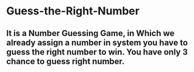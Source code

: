 # Guess-the-Right-Number

<h2>It is a Number Guessing Game, in Which we already assign a number in system you have to guess the right number to win. You have only 3 chance to guess right number.</h2>
